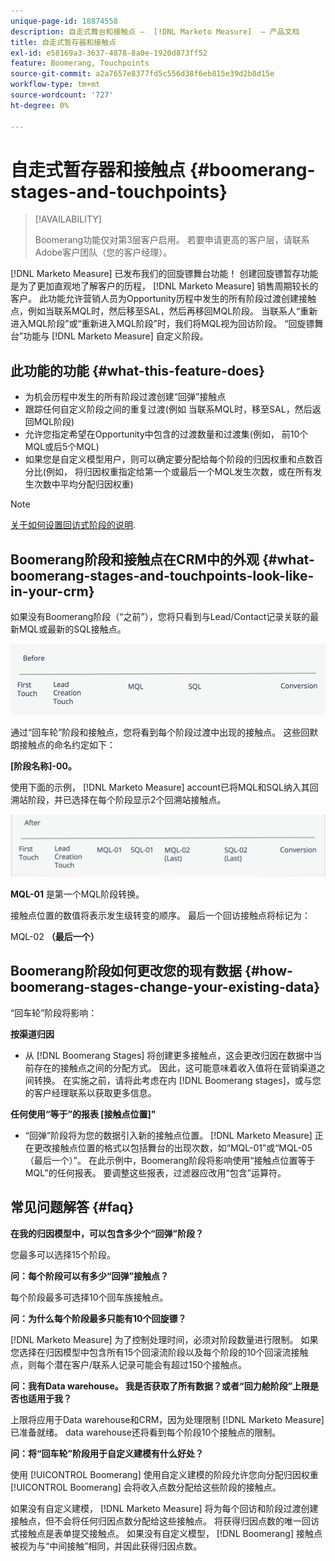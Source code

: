 ```yaml
---
unique-page-id: 18874558
description: 自走式舞台和接触点 —  [!DNL Marketo Measure]  — 产品文档
title: 自走式暂存器和接触点
exl-id: e58169a3-3637-4878-8a0e-1920d873ff52
feature: Boomerang, Touchpoints
source-git-commit: a2a7657e8377fd5c556d38f6eb815e39d2b8d15e
workflow-type: tm+mt
source-wordcount: '727'
ht-degree: 0%

---
```


# 自走式暂存器和接触点 {#boomerang-stages-and-touchpoints}

>[!AVAILABILITY]
>
>Boomerang功能仅对第3层客户启用。 若要申请更高的客户层，请联系Adobe客户团队（您的客户经理）。

[!DNL Marketo Measure] 已发布我们的回旋镖舞台功能！ 创建回旋镖暂存功能是为了更加直观地了解客户的历程， [!DNL Marketo Measure] 销售周期较长的客户。 此功能允许营销人员为Opportunity历程中发生的所有阶段过渡创建接触点，例如当联系MQL时，然后移至SAL，然后再移回MQL阶段。 当联系人“重新进入MQL阶段”或“重新进入MQL阶段”时，我们将MQL视为回访阶段。 “回旋镖舞台”功能与 [!DNL Marketo Measure] 自定义阶段。

## 此功能的功能 {#what-this-feature-does}

* 为机会历程中发生的所有阶段过渡创建“回弹”接触点
* 跟踪任何自定义阶段之间的重复过渡(例如 当联系MQL时，移至SAL，然后返回MQL阶段)
* 允许您指定希望在Opportunity中包含的过渡数量和过渡集(例如， 前10个MQL或后5个MQL)
* 如果您是自定义模型用户，则可以确定要分配给每个阶段的归因权重和点数百分比(例如， 将归因权重指定给第一个或最后一个MQL发生次数，或在所有发生次数中平均分配归因权重)

>[!NOTE]
>
>[关于如何设置回访式阶段的说明](/help/advanced-marketo-measure-features/boomerang/setting-up-boomerang-stages.md).

## Boomerang阶段和接触点在CRM中的外观 {#what-boomerang-stages-and-touchpoints-look-like-in-your-crm}

如果没有Boomerang阶段（“之前”），您将只看到与Lead/Contact记录关联的最新MQL或最新的SQL接触点。

![](assets/1.png)

通过“回车轮”阶段和接触点，您将看到每个阶段过渡中出现的接触点。 这些回默朗接触点的命名约定如下：

**[阶段名称]-00。**

使用下面的示例， [!DNL Marketo Measure] account已将MQL和SQL纳入其回溯站阶段，并已选择在每个阶段显示2个回溯站接触点。

![](assets/2.png)

**MQL-01** 是第一个MQL阶段转换。

接触点位置的数值将表示发生级转变的顺序。 最后一个回访接触点将标记为：

MQL-02 **（最后一个）**

## Boomerang阶段如何更改您的现有数据 {#how-boomerang-stages-change-your-existing-data}

“回车轮”阶段将影响：

**按渠道归因**

* 从 [!DNL Boomerang Stages] 将创建更多接触点，这会更改归因在数据中当前存在的接触点之间的分配方式。 因此，这可能意味着收入值将在营销渠道之间转换。 在实施之前，请将此考虑在内 [!DNL Boomerang stages]，或与您的客户经理联系以获取更多信息。

**任何使用“等于”的报表 [接触点位置]&quot;**

* “回弹”阶段将为您的数据引入新的接触点位置。 [!DNL Marketo Measure] 正在更改接触点位置的格式以包括舞台的出现次数，如“MQL-01”或“MQL-05（最后一个）”。 在此示例中，Boomerang阶段将影响使用“接触点位置等于MQL”的任何报表。 要调整这些报表，过滤器应改用“包含”运算符。

## 常见问题解答 {#faq}

**在我的归因模型中，可以包含多少个“回弹”阶段？**

您最多可以选择15个阶段。

**问：每个阶段可以有多少“回弹”接触点？**

每个阶段最多可选择10个回车族接触点。

**问：为什么每个阶段最多只能有10个回旋镖？**

[!DNL Marketo Measure] 为了控制处理时间，必须对阶段数量进行限制。 如果您选择在归因模型中包含所有15个回滚流阶段以及每个阶段的10个回滚流接触点，则每个潜在客户/联系人记录可能会有超过150个接触点。

**问：我有Data warehouse。 我是否获取了所有数据？或者“回力舱阶段”上限是否也适用于我？**

上限将应用于Data warehouse和CRM，因为处理限制 [!DNL Marketo Measure] 已准备就绪。 data warehouse还将看到每个阶段10个接触点的限制。

**问：将“回车轮”阶段用于自定义建模有什么好处？**

使用 [!UICONTROL Boomerang] 使用自定义建模的阶段允许您向分配归因权重 [!UICONTROL Boomerang] 会将收入点数分配给这些阶段的接触点。

如果没有自定义建模， [!DNL Marketo Measure] 将为每个回访和阶段过渡创建接触点，但不会将任何归因点数分配给这些接触点。 将获得归因点数的唯一回访式接触点是表单提交接触点。 如果没有自定义模型， [!DNL Boomerang] 接触点被视为与“中间接触”相同，并因此获得归因点数。
